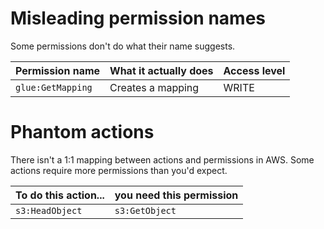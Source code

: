 # Misleading permission names

Some permissions don't do what their name suggests.

Permission name | What it actually does | Access level
--- | --- | ---
`glue:GetMapping` | Creates a mapping | WRITE

# Phantom actions

There isn't a 1:1 mapping between actions and permissions in AWS. Some actions require more permissions than you'd expect.

To do this action... | you need this permission
--- | ---
`s3:HeadObject` | `s3:GetObject`
